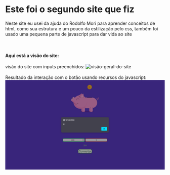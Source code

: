 <h1>Este foi o segundo site que fiz</h1>

<p> Neste site eu usei da ajuda do Rodolfo Mori para aprender conceitos de html, como sua estrutura e um pouco da estilização pelo css, também foi usado uma pequena parte de javascript para dar vida ao site</p>
<br>
<h4> Aqui está a visão do site:</h4>

<label>
visão do site com inputs preenchidos:
<img src="./Visão Geral do Site.png" alt="visão-geral-do-site">
</label>
<br>
<br>
<label>
Resultado da interação com o botão usando recursos do javascript:
<img src="./resultado.png" alt="visão-geral-do-site">
</label>